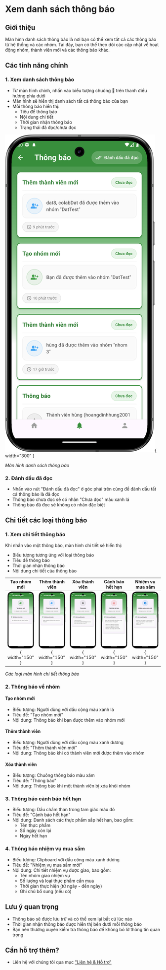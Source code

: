 # Xem danh sách thông báo

## Giới thiệu
Màn hình danh sách thông báo là nơi bạn có thể xem tất cả các thông báo từ hệ thống và các nhóm. Tại đây, bạn có thể theo dõi các cập nhật về hoạt động nhóm, thành viên mới và các thông báo khác.

## Các tính năng chính

### 1. Xem danh sách thông báo
- Từ màn hình chính, nhấn vào biểu tượng chuông 🔔 trên thanh điều hướng phía dưới
- Màn hình sẽ hiển thị danh sách tất cả thông báo của bạn
- Mỗi thông báo hiển thị:
    - Tiêu đề thông báo
    - Nội dung chi tiết
    - Thời gian nhận thông báo
    - Trạng thái đã đọc/chưa đọc

![Màn hình danh sách thông báo](../../assets/images/notification/list_noti.png){ width="300" }

*Màn hình danh sách thông báo*

### 2. Đánh dấu đã đọc
- Nhấn vào nút "Đánh dấu đã đọc" ở góc phải trên cùng để đánh dấu tất cả thông báo là đã đọc
- Thông báo chưa đọc sẽ có nhãn "Chưa đọc" màu xanh lá
- Thông báo đã đọc sẽ không có nhãn đặc biệt

## Chi tiết các loại thông báo

### 1. Xem chi tiết thông báo
Khi nhấn vào một thông báo, màn hình chi tiết sẽ hiển thị:
- Biểu tượng tương ứng với loại thông báo
- Tiêu đề thông báo
- Thời gian nhận thông báo
- Nội dung chi tiết của thông báo

| Tạo nhóm mới | Thêm thành viên | Xóa thành viên | Cảnh báo hết hạn | Nhiệm vụ mua sắm |
|:---:|:---:|:---:|:---:|:---:|
| ![Thông báo tạo nhóm](../../assets/images/notification/noti_add_group.png){ width="150" } | ![Thông báo thêm thành viên](../../assets/images/notification/noti_add_member.png){ width="150" } | ![Thông báo xóa thành viên](../../assets/images/notification/noti_del_member.png){ width="150" } | ![Thông báo hết hạn](../../assets/images/notification/noti_expire_food.png){ width="150" } | ![Thông báo nhiệm vụ](../../assets/images/notification/noti_task.png){ width="150" } |

*Các loại màn hình chi tiết thông báo*

### 2. Thông báo về nhóm

#### Tạo nhóm mới
- Biểu tượng: Người dùng với dấu cộng màu xanh lá
- Tiêu đề: "Tạo nhóm mới"
- Nội dung: Thông báo khi bạn được thêm vào nhóm mới

#### Thêm thành viên
- Biểu tượng: Người dùng với dấu cộng màu xanh dương
- Tiêu đề: "Thêm thành viên mới"
- Nội dung: Thông báo khi có thành viên mới được thêm vào nhóm

#### Xóa thành viên
- Biểu tượng: Chuông thông báo màu xám
- Tiêu đề: "Thông báo"
- Nội dung: Thông báo khi một thành viên bị xóa khỏi nhóm

### 3. Thông báo cảnh báo hết hạn
- Biểu tượng: Dấu chấm than trong tam giác màu đỏ
- Tiêu đề: "Cảnh báo hết hạn"
- Nội dung: Danh sách các thực phẩm sắp hết hạn, bao gồm:
    - Tên thực phẩm
    - Số ngày còn lại
    - Ngày hết hạn

### 4. Thông báo nhiệm vụ mua sắm
- Biểu tượng: Clipboard với dấu cộng màu xanh dương
- Tiêu đề: "Nhiệm vụ mua sắm mới"
- Nội dung: Chi tiết nhiệm vụ được giao, bao gồm:
    - Tên nhóm giao nhiệm vụ
    - Số lượng và loại thực phẩm cần mua
    - Thời gian thực hiện (từ ngày - đến ngày)
    - Ghi chú bổ sung (nếu có)

## Lưu ý quan trọng
- Thông báo sẽ được lưu trữ và có thể xem lại bất cứ lúc nào
- Thời gian nhận thông báo được hiển thị bên dưới mỗi thông báo
- Bạn nên thường xuyên kiểm tra thông báo để không bỏ lỡ thông tin quan trọng

## Cần hỗ trợ thêm?
- Liên hệ với chúng tôi qua mục ["Liên hệ & Hỗ trợ"](../../support.md)
